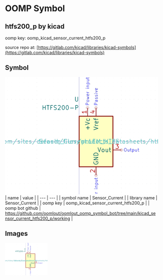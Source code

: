 # OOMP Symbol  
## htfs200_p  by kicad  
  
oomp key: oomp_kicad_sensor_current_htfs200_p  
  
source repo at: [https://gitlab.com/kicad/libraries/kicad-symbols](https://gitlab.com/kicad/libraries/kicad-symbols)  
## Symbol  
  
[![working.png](working_600.png)](working.png)  
| name | value | 
| --- | --- | 
| symbol name | Sensor_Current | 
| library name | Sensor_Current | 
| oomp key | oomp_kicad_sensor_current_htfs200_p | 
| oomp bot github | https://github.com/oomlout/oomlout_oomp_symbol_bot/tree/main/kicad_sensor_current_htfs200_p/working | 
## Images  
  
[![working.png](working_140.png)](working.png)  
